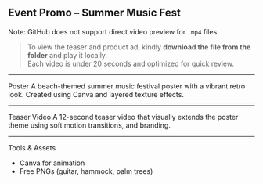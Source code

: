 Event Promo – Summer Music Fest
---
Note: GitHub does not support direct video preview for `.mp4` files.  
> To view the teaser and product ad, kindly **download the file from the folder** and play it locally.  
> Each video is under 20 seconds and optimized for quick review.

---

Poster
A beach-themed summer music festival poster with a vibrant retro look. Created using Canva and layered texture effects.

---
Teaser Video
A 12-second teaser video that visually extends the poster theme using soft motion transitions, and branding.

---

Tools & Assets
- Canva for animation
- Free PNGs (guitar, hammock, palm trees)

